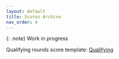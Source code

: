 ```yaml
---
layout: default
title: Scores Archive
nav_order: 4
---
```


{: .note}
Work in progress

Qualifying rounds score template:
[Qualifying]({{site.baseurl}}/assets/quali-score-template.pdf)
